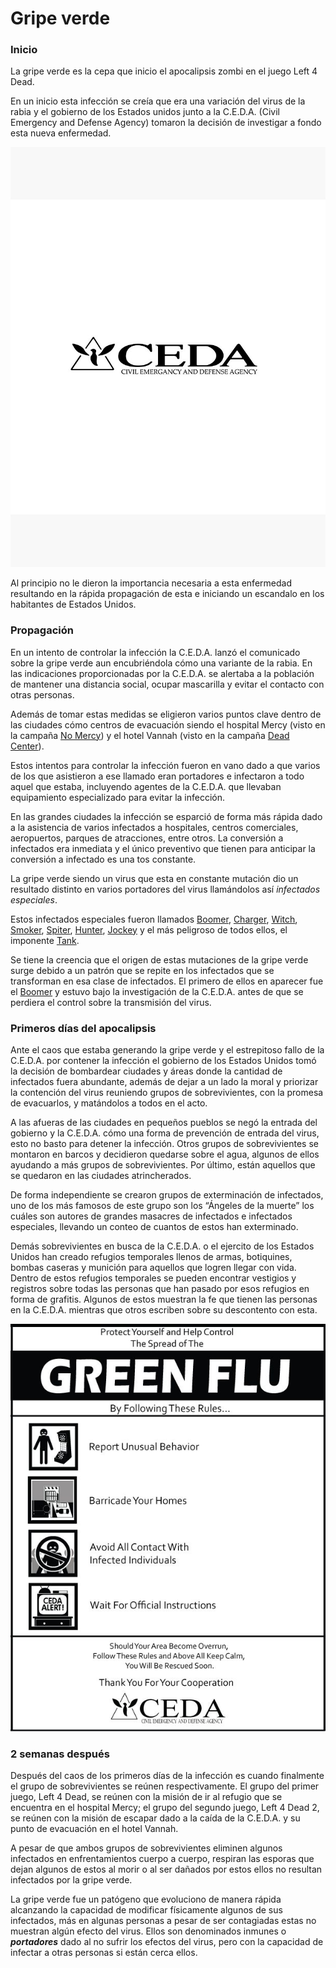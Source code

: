# Gripe verde

### Inicio

La gripe verde es la cepa que inicio el apocalipsis zombi en el juego Left 4 Dead.

En un inicio esta infección se creía que era una variación del virus de la rabia y el gobierno de los Estados unidos junto a la C.E.D.A. (Civil Emergency and Defense Agency) tomaron la decisión de investigar a fondo esta nueva enfermedad.

![C.E.D.A.](/Img/CEDA.jpg)

Al principio no le dieron la importancia necesaria a esta enfermedad resultando en la rápida propagación de esta e iniciando un escandalo en los habitantes de Estados Unidos.

### Propagación

En un intento de controlar la infección la C.E.D.A. lanzó el comunicado sobre la gripe verde aun encubriéndola cómo una variante de la rabia. En las indicaciones proporcionadas por la C.E.D.A. se alertaba a la población de mantener una distancia social, ocupar mascarilla y evitar el contacto con otras personas.

Además de tomar estas medidas se eligieron varios puntos clave dentro de las ciudades cómo centros de evacuación siendo el hospital Mercy (visto en la campaña [No Mercy](/blog/No_Mercy.md)) y el hotel Vannah (visto en la campaña [Dead Center](/blog/Dead_Center.md)).

Estos intentos para controlar la infección fueron en vano dado a que varios de los que asistieron a ese llamado eran portadores e infectaron a todo aquel que estaba, incluyendo agentes de la C.E.D.A. que llevaban equipamiento especializado para evitar la infección.

En las grandes ciudades la infección se esparció de forma más rápida dado a la asistencia de varios infectados a hospitales, centros comerciales, aeropuertos, parques de atracciones, entre otros. La conversión a infectados era inmediata y el único preventivo que tienen para anticipar la conversión a infectado es una tos constante.

La gripe verde siendo un virus que esta en constante mutación dio un resultado distinto en varios portadores del virus llamándolos así *infectados especiales*.

Estos infectados especiales fueron llamados [Boomer](/blog/Boomer.md), [Charger](/blog/Charger.md), [Witch](/blog/Witch.md), [Smoker](/blog/Smoker.md), [Spiter](/blog/Spiter.md), [Hunter](/blog/Hunter.md), [Jockey](/blog/Jockey.md) y el más peligroso de todos ellos, el imponente [Tank](/blog/Tank.md).

Se tiene la creencia que el origen de estas mutaciones de la gripe verde surge debido a un patrón que se repite en los infectados que se transforman en esa clase de infectados. El primero de ellos en aparecer fue el [Boomer](/blog/Boomer.md) y estuvo bajo la investigación de la C.E.D.A. antes de que se perdiera el control sobre la transmisión del virus.

### Primeros días del apocalipsis

Ante el caos que estaba generando la gripe verde y el estrepitoso fallo de la C.E.D.A. por contener la infección el gobierno de los Estados Unidos tomó la decisión de bombardear ciudades y áreas donde la cantidad de infectados fuera abundante, además de dejar a un lado la moral y priorizar la contención del virus reuniendo grupos de sobrevivientes, con la promesa de evacuarlos, y matándolos a todos en el acto.

A las afueras de las ciudades en pequeños pueblos se negó la entrada del gobierno y la C.E.D.A. cómo una forma de prevención de entrada del virus, esto no basto para detener la infección. Otros grupos de sobrevivientes se montaron en barcos y decidieron quedarse sobre el agua, algunos de ellos ayudando a más grupos de sobrevivientes. Por último, están aquellos que se quedaron en las ciudades atrincherados.

De forma independiente se crearon grupos de exterminación de infectados, uno de los más famosos de este grupo son los “Ángeles de la muerte” los cuáles son autores de grandes masacres de infectados e infectados especiales, llevando un conteo de cuantos de estos han exterminado.

Demás sobrevivientes en busca de la C.E.D.A. o el ejercito de los Estados Unidos han creado refugios temporales llenos de armas, botiquines, bombas caseras y munición para aquellos que logren llegar con vida. Dentro de estos refugios temporales se pueden encontrar vestigios y registros sobre todas las personas que han pasado por esos refugios en forma de grafitis. Algunos de estos muestran la fe que tienen las personas en la C.E.D.A. mientras que otros escriben sobre su descontento con esta. 

![C.E.D.A poster](/Img/CEDA-poster.jpg)

### 2 semanas después

Después del caos de los primeros días de la infección es cuando finalmente el grupo de sobrevivientes se reúnen respectivamente. El grupo del primer juego, Left 4 Dead, se reúnen con la misión de ir al refugio que se encuentra en el hospital Mercy; el grupo del segundo juego, Left 4 Dead 2, se reúnen con la misión de escapar dado a la caída de la C.E.D.A. y su punto de evacuación en el hotel Vannah.

A pesar de que ambos grupos de sobrevivientes eliminen algunos infectados en enfrentamientos cuerpo a cuerpo, respiran las esporas que dejan algunos de estos al morir o al ser dañados por estos ellos no resultan infectados por la gripe verde.

La gripe verde fue un patógeno que evoluciono de manera rápida alcanzando la capacidad de modificar físicamente algunos de sus infectados, más en algunas personas a pesar de ser contagiadas estas no muestran algún efecto del virus. Ellos son denominados inmunes o ***portadores*** dado al no sufrir los efectos del virus, pero con la capacidad de infectar a otras personas si están cerca ellos.